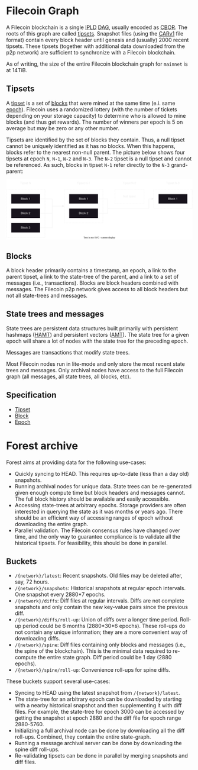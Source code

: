# Filecoin Graph

A Filecoin blockchain is a single [IPLD] [DAG], usually encoded as [CBOR]. The
roots of this graph are called [tipsets](#tipsets). Snapshot files (using the
[CARv1] file format) contain every block header until genesis and (usually) 2000
recent tipsets. These tipsets (together with additional data downloaded from the
p2p network) are sufficient to synchronize with a Filecoin blockchain.

As of writing, the size of the entire Filecoin blockchain graph for `mainnet` is
at 14TiB.

## Tipsets

A [tipset](https://spec.filecoin.io/#section-glossary.tipset) is a set of
[blocks](https://spec.filecoin.io/#section-glossary.block) that were mined at
the same time (e.i. same
[epoch](https://spec.filecoin.io/#section-glossary.epoch)). Filecoin uses a
randomized lottery (with the number of tickets depending on your storage
capacity) to determine who is allowed to mine blocks (and thus get rewards). The
number of winners per epoch is 5 on average but may be zero or any other number.

Tipsets are identified by the set of blocks they contain. Thus, a null tipset
cannot be uniquely identified as it has no blocks. When this happens, blocks
refer to the nearest non-null parent. The picture below shows four tipsets at
epoch `N`, `N-1`, `N-2` and `N-3`. The `N-2` tipset is a null tipset and cannot
be referenced. As such, blocks in tipset `N-1` refer directly to the `N-3`
grand-parent:

![Filecoin Graph with four tipsets](Filecoin-Graph.drawio.svg)

## Blocks

A block header primarily contains a timestamp, an epoch, a link to the parent
tipset, a link to the state-tree of the parent, and a link to a set of messages
(i.e., transactions). Blocks are block headers combined with messages. The
Filecoin p2p network gives access to all block headers but not all state-trees
and messages.

## State trees and messages

State trees are persistent data structures built primarily with persistent
hashmaps ([HAMT]) and persistent vectors ([AMT]). The state tree for a given
epoch will share a lot of nodes with the state tree for the preceding epoch.

Messages are transactions that modify state trees.

Most Filecoin nodes run in lite-mode and only store the most recent state trees
and messages. Only archival nodes have access to the full Filecoin graph (all
messages, all state trees, all blocks, etc).

## Specification

- [Tipset](https://spec.filecoin.io/#section-glossary.tipset)
- [Block](https://spec.filecoin.io/#section-glossary.block)
- [Epoch](https://spec.filecoin.io/#section-glossary.epoch)

# Forest archive

Forest aims at providing data for the following use-cases:

- Quickly syncing to HEAD. This requires up-to-date (less than a day old)
  snapshots.
- Running archival nodes for unique data. State trees can be re-generated given
  enough compute time but block headers and messages cannot. The full block
  history should be available and easily accessible.
- Accessing state-trees at arbitrary epochs. Storage providers are often
  interested in querying the state as it was months or years ago. There should
  be an efficient way of accessing ranges of epoch without downloading the
  entire graph.
- Parallel validation. The Filecoin consensus rules have changed over time, and
  the only way to guarantee compliance is to validate all the historical
  tipsets. For feasibility, this should be done in parallel.

## Buckets

- `/{network}/latest`: Recent snapshots. Old files may be deleted after, say, 72
  hours.
- `/{network}/snapshots`: Historical snapshots at regular epoch intervals. One
  snapshot every 2880\*7 epochs.
- `/{network}/diffs`: Diff files at regular intervals. Diffs are not complete
  snapshots and only contain the new key-value pairs since the previous diff.
- `/{network}/diffs/roll-up`: Union of diffs over a longer time period. Roll-up
  period could be 6 months (2880\*30\*6 epochs). These roll-ups do not contain
  any unique information; they are a more convenient way of downloading diffs.
- `/{network}/spine`: Diff files containing only blocks and messages (i.e., the
  spine of the blockchain). This is the minimal data required to re-compute the
  entire state graph. Diff period could be 1 day (2880 epochs).
- `/{network}/spine/roll-up`: Convenience roll-ups for spine diffs.

These buckets support several use-cases:

- Syncing to HEAD using the latest snapshot from `/{network}/latest`.
- The state-tree for an arbitrary epoch can be downloaded by starting with a
  nearby historical snapshot and then supplementing it with diff files. For
  example, the state-tree for epoch 3000 can be accessed by getting the snapshot
  at epoch 2880 and the diff file for epoch range 2880-5760.
- Initializing a full archival node can be done by downloading all the diff
  roll-ups. Combined, they contain the entire state-graph.
- Running a message archival server can be done by downloading the spine diff
  roll-ups.
- Re-validating tipsets can be done in parallel by merging snapshots and diff
  files.

[IPLD]: https://ipld.io/
[DAG]: https://en.wikipedia.org/wiki/Directed_acyclic_graph
[CBOR]: https://cbor.io/
[CARv1]: https://ipld.io/specs/transport/car/carv1/
[HAMT]: https://ipld.io/specs/advanced-data-layouts/hamt/spec/
[AMT]: https://github.com/filecoin-project/go-amt-ipld
